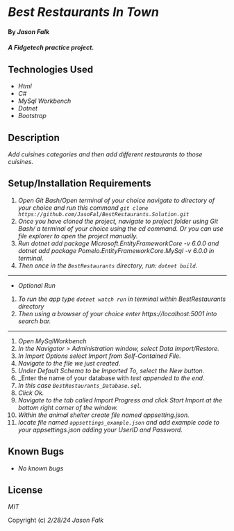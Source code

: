 # _Best Restaurants In Town_

#### By _**Jason Falk**_

#### _A Fidgetech practice project._

## Technologies Used

* _Html_
* _C#_
* _MySql Workbench_
* _Dotnet_
* _Bootstrap_ 

## Description

_Add cuisines categories and then add different restaurants to those cuisines._

## Setup/Installation Requirements

1. _Open Git Bash/Open terminal of your choice navigate to directory of your choice and run this command `git clone https://github.com/JasoFal/BestRestaurants.Solution.git`_
2. _Once you have cloned the project, navigate to project folder using Git Bash/ a terminal of your choice using the cd command. Or you can use file explorer to open the project manually._
3. _Run dotnet add package Microsoft.EntityFrameworkCore -v 6.0.0_
   _and dotnet add package Pomelo.EntityFrameworkCore.MySql -v 6.0.0_
   _in terminal._
4. _Then once in the `BestRestaurants` directory, run: `dotnet build`._
------------------
* _Optional Run_
1. _To run the app type `dotnet watch run` in terminal within BestRestaurants directory_
2. _Then using a browser of your choice enter https://localhost:5001 into search bar._

---

1. _Open MySqlWorkbench_
2. _In the Navigator > Administration window, select Data Import/Restore._
3. _In Import Options select Import from Self-Contained File._
4. _Navigate to the file we just created._
5. _Under Default Schema to be Imported To, select the New button._
6. _Enter the name of your database with _test appended to the end._
7. _In this case `BestRestaurants_Database.sql`._
8. _Click Ok._
9. _Navigate to the tab called Import Progress and click Start Import at the bottom right corner of the window._
10. _Within the animal shelter create file named appsetting.json._
11. _locate file named `appsettings_example.json` and add example code to your appsettings.json adding your UserID and Password._

## Known Bugs

* _No known bugs_

## License

_MIT_

Copyright (c) _2/28/24_ _Jason Falk_